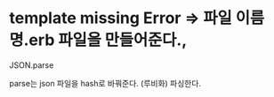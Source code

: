 # template missing Error => 파일 이름명.erb 파일을 만들어준다., 



JSON.parse

parse는 json 파일을 hash로 바꿔준다.  (루비화) 파싱한다. 